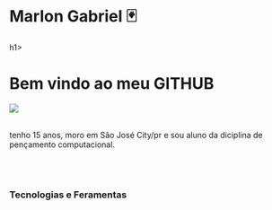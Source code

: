 <div display="inline-block">
<h1 aling="left"> Marlon Gabriel 🃏 </h1>h1>
<h1 aling="left"> Bem vindo ao meu <b>GITHUB</b> </h1>

<img src="https://cdn.jsdelivr.net/gh/devicons/devicon/icons/facebook/facebook-original.svg" widh="80" />


</br>
</br>

tenho 15 anos, moro em São José City/pr e sou aluno da diciplina de pençamento computacional.


</br>
</br>

### Tecnologias e Feramentas
<code>

</code>
<code>

</code>
<code>
